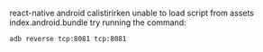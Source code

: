 react-native android calistirirken 
unable to load script from assets index.android.bundle
try running the command:

```sh
adb reverse tcp:8081 tcp:8081
```
